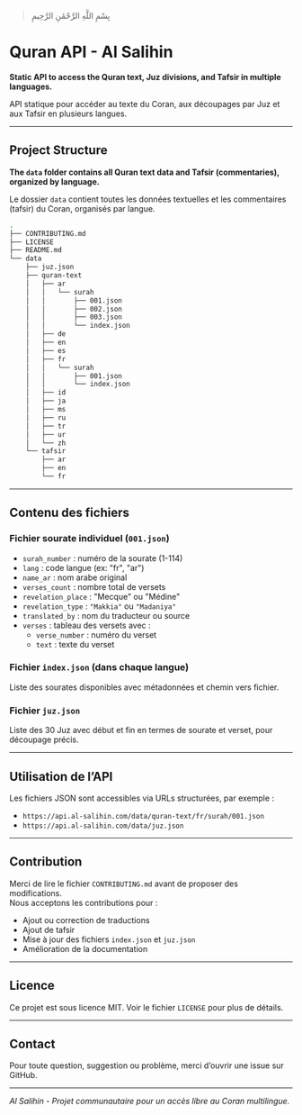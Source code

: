 > بِسْمِ اللَّهِ الرَّحْمَٰنِ الرَّحِيمِ
# Quran API - Al Salihin

**Static API to access the Quran text, Juz divisions, and Tafsir in multiple languages.**

API statique pour accéder au texte du Coran, aux découpages par Juz et aux Tafsir en plusieurs langues.

---

## Project Structure

**The `data` folder contains all Quran text data and Tafsir (commentaries), organized by language.**

Le dossier `data` contient toutes les données textuelles et les commentaires (tafsir) du Coran, organisés par langue.

```sh
.
├── CONTRIBUTING.md
├── LICENSE
├── README.md
└── data
    ├── juz.json
    ├── quran-text
    │   ├── ar
    │   │   └── surah
    │   │       ├── 001.json
    │   │       ├── 002.json
    │   │       ├── 003.json
    │   │       └── index.json
    │   ├── de
    │   ├── en
    │   ├── es
    │   ├── fr
    │   │   └── surah
    │   │       ├── 001.json
    │   │       └── index.json
    │   ├── id
    │   ├── ja
    │   ├── ms
    │   ├── ru
    │   ├── tr
    │   ├── ur
    │   └── zh
    └── tafsir
        ├── ar
        ├── en
        └── fr
```

---

## Contenu des fichiers

### Fichier sourate individuel (`001.json`)

- `surah_number` : numéro de la sourate (1-114)  
- `lang` : code langue (ex: "fr", "ar")  
- `name_ar` : nom arabe original  
- `verses_count` : nombre total de versets  
- `revelation_place` : "Mecque" ou "Médine"  
- `revelation_type` : `"Makkia"` ou `"Madaniya"`  
- `translated_by` : nom du traducteur ou source  
- `verses` : tableau des versets avec :  
  - `verse_number` : numéro du verset  
  - `text` : texte du verset  

### Fichier `index.json` (dans chaque langue)

Liste des sourates disponibles avec métadonnées et chemin vers fichier.

### Fichier `juz.json`

Liste des 30 Juz avec début et fin en termes de sourate et verset, pour découpage précis.

---

## Utilisation de l’API

Les fichiers JSON sont accessibles via URLs structurées, par exemple :

- `https://api.al-salihin.com/data/quran-text/fr/surah/001.json` 
- `https://api.al-salihin.com/data/juz.json`

---

## Contribution

Merci de lire le fichier `CONTRIBUTING.md` avant de proposer des modifications.  
Nous acceptons les contributions pour :

- Ajout ou correction de traductions  
- Ajout de tafsir  
- Mise à jour des fichiers `index.json` et `juz.json`  
- Amélioration de la documentation  

---

## Licence

Ce projet est sous licence MIT. Voir le fichier `LICENSE` pour plus de détails.

---

## Contact

Pour toute question, suggestion ou problème, merci d’ouvrir une issue sur GitHub.

---

*Al Salihin - Projet communautaire pour un accès libre au Coran multilingue.*